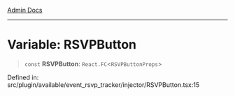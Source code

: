 [Admin Docs](/)

***

# Variable: RSVPButton

> `const` **RSVPButton**: `React.FC`\<`RSVPButtonProps`\>

Defined in: src/plugin/available/event\_rsvp\_tracker/injector/RSVPButton.tsx:15

